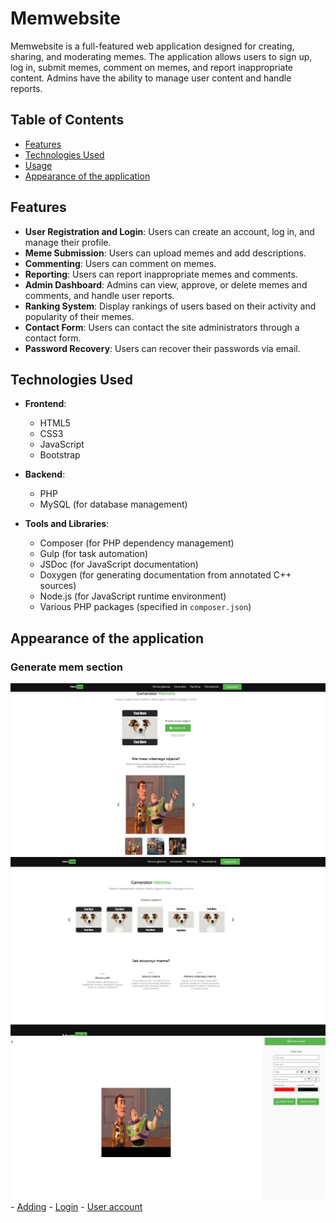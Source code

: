 # Memwebsite

Memwebsite is a full-featured web application designed for creating, sharing, and moderating memes. The application allows users to sign up, log in, submit memes, comment on memes, and report inappropriate content. Admins have the ability to manage user content and handle reports.

## Table of Contents

- [Features](#features)
- [Technologies Used](#technologies-used)
- [Usage](#usage)
- [Appearance of the application ](#views)

## Features

- **User Registration and Login**: Users can create an account, log in, and manage their profile.
- **Meme Submission**: Users can upload memes and add descriptions.
- **Commenting**: Users can comment on memes.
- **Reporting**: Users can report inappropriate memes and comments.
- **Admin Dashboard**: Admins can view, approve, or delete memes and comments, and handle user reports.
- **Ranking System**: Display rankings of users based on their activity and popularity of their memes.
- **Contact Form**: Users can contact the site administrators through a contact form.
- **Password Recovery**: Users can recover their passwords via email.

## Technologies Used

- **Frontend**:

  - HTML5
  - CSS3
  - JavaScript
  - Bootstrap

- **Backend**:

  - PHP
  - MySQL (for database management)

- **Tools and Libraries**:
  - Composer (for PHP dependency management)
  - Gulp (for task automation)
  - JSDoc (for JavaScript documentation)
  - Doxygen (for generating documentation from annotated C++ sources)
  - Node.js (for JavaScript runtime environment)
  - Various PHP packages (specified in `composer.json`)

## Appearance of the application

### Generate mem section

![alt text](readmeDoc/image1.png)
![alt text](readmeDoc/image2.png)
![alt text](readmeDoc/image3.png) - [Adding](<readmeDoc/Testy - Dodawanie mema.pdf>) - [Login](<readmeDoc/Testy - Logowanie.pdf>) - [User account](<readmeDoc/Testy - Profil Użytkownika.pdf>)
